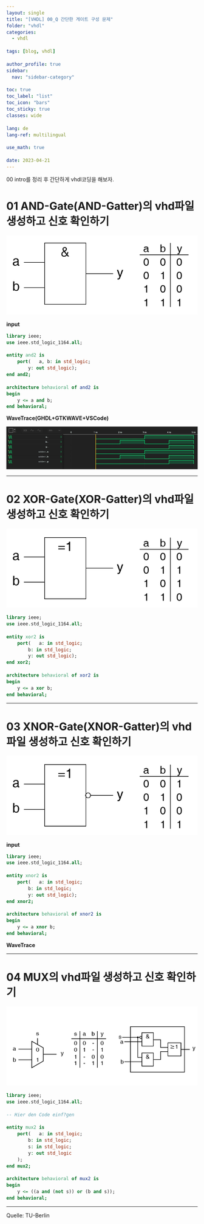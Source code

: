 ```yaml
---
layout: single
title: "[VHDL] 00_Q 간단한 게이트 구성 문제"
folder: "vhdl"
categories:
  - vhdl

tags: [blog, vhdl]

author_profile: true
sidebar:
  nav: "sidebar-category"

toc: true
toc_label: "list"
toc_icon: "bars"
toc_sticky: true
classes: wide

lang: de
lang-ref: multilingual

use_math: true

date: 2023-04-21
---
```


00 intro를 정리 후 간단하게 vhdl코딩을 해보자.

# 01 AND-Gate(AND-Gatter)의 vhd파일 생성하고 신호 확인하기

<img src="https://github.com/Sehoon1207/sehoon1207.github.io/blob/main/_posts/programming/vhdl/img/00-q-AND-Gatter.png?raw=true">

**input**

```vhdl
library ieee;
use ieee.std_logic_1164.all;

entity and2 is
	port(	a, b: in std_logic;
		y: out std_logic);
end and2;

architecture behavioral of and2 is
begin
	y <= a and b;
end behavioral;
```

**WaveTrace(GHDL+GTKWAVE+VSCode)**

<img src="https://github.com/Sehoon1207/sehoon1207.github.io/blob/main/_posts/programming/vhdl/img/00_q_AND-Gatter_wave.jpg?raw=true">


---

# 02 XOR-Gate(XOR-Gatter)의 vhd파일 생성하고 신호 확인하기

<img src="https://github.com/Sehoon1207/sehoon1207.github.io/blob/main/_posts/programming/vhdl/img/00-q-XOR-Gatter.png?raw=true">

```vhdl
library ieee;
use ieee.std_logic_1164.all;

entity xor2 is
	port(	a: in std_logic;
		b: in std_logic;
		y: out std_logic);
end xor2;

architecture behavioral of xor2 is
begin
	y <= a xor b;
end behavioral;
```

---

# 03 XNOR-Gate(XNOR-Gatter)의 vhd파일 생성하고 신호 확인하기

<img src="https://github.com/Sehoon1207/sehoon1207.github.io/blob/main/_posts/programming/vhdl/img/00-q-XNOR-Gatter.png?raw=true">

**input**

```vhdl
library ieee;
use ieee.std_logic_1164.all;

entity xnor2 is
	port(	a: in std_logic;
		b: in std_logic;
		y: out std_logic);
end xnor2;

architecture behavioral of xnor2 is
begin
	y <= a xnor b;
end behavioral;
```
**WaveTrace**

---

# 04 MUX의 vhd파일 생성하고 신호 확인하기

<img src="https://github.com/Sehoon1207/sehoon1207.github.io/blob/main/_posts/programming/vhdl/img/00-q-MUX2.png?raw=true">

```vhdl
library ieee;
use ieee.std_logic_1164.all;

-- Hier den Code einf?gen

entity mux2 is
	port(	a: in std_logic;
		b: in std_logic;
		s: in std_logic;
		y: out std_logic
	);
end mux2;

architecture behavioral of mux2 is
begin
	y <= ((a and (not s)) or (b and s));
end behavioral;
```





---

Quelle: TU-Berlin

<!-- &nbsp; 1칸 띄어쓰기 -->
<!-- &ensp; 2칸 띄어쓰기 -->
<!-- &emsp; 3칸 띄어쓰기 -->
